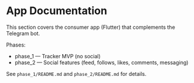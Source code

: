 # App Documentation

This section covers the consumer app (Flutter) that complements the Telegram bot.

Phases:
- phase_1 — Tracker MVP (no social)
- phase_2 — Social features (feed, follows, likes, comments, messaging)

See `phase_1/README.md` and `phase_2/README.md` for details.
